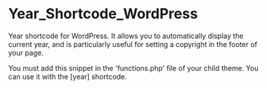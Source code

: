 # Year_Shortcode_WordPress
Year shortcode for WordPress. It allows you to automatically display the current year, and is particularly useful for setting a copyright in the footer of your page.

You must add this snippet in the 'functions.php' file of your child theme.
You can use it with the [year] shortcode.
